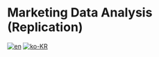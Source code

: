 # Marketing Data Analysis (Replication)

[![en](https://img.shields.io/badge/lang-en-red.svg)](/README.en.md)
[![ko-KR](https://img.shields.io/badge/lang-ko-kr.svg)](/README.md)


